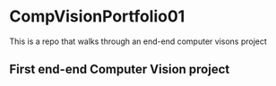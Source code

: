 # CompVisionPortfolio01
This is a repo that walks through an end-end computer visons project



## First end-end Computer Vision project
